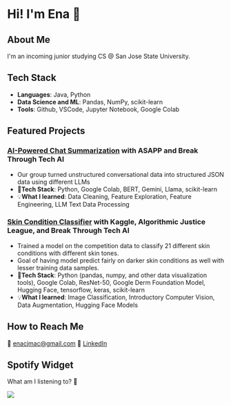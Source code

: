 # Hi! I'm Ena 👋
## About Me
I'm an incoming junior studying CS @ San Jose State University. 

## Tech Stack
- **Languages**: Java, Python
- **Data Science and ML**: Pandas, NumPy, scikit-learn
- **Tools**: Github, VSCode, Jupyter Notebook, Google Colab

## Featured Projects
### [AI-Powered Chat Summarization](https://github.com/megaDeathChav/asapp-project/tree/main) with ASAPP and Break Through Tech AI
- Our group turned unstructured conversational data into structured JSON data using different LLMs
- 🚀**Tech Stack**: Python, Google Colab, BERT, Gemini, Llama, scikit-learn
- 💡**What I learned**: Data Cleaning, Feature Exploration, Feature Engineering, LLM Text Data Processing
### [Skin Condition Classifier](https://github.com/enamacahiya/Equitable-AI-for-Derm-Competition) with Kaggle, Algorithmic Justice League, and Break Through Tech AI
- Trained a model on the competition data to classify 21 different skin conditions with different skin tones.
- Goal of having model predict fairly on darker skin conditions as well with lesser training data samples.
- 🚀**Tech Stack**: Python (pandas, numpy, and other data visualization tools), Google Colab, ResNet-50, Google Derm Foundation Model, Hugging Face, tensorflow, keras, scikit-learn
- 💡**What I learned**: Image Classification, Introductory Computer Vision, Data Augmentation, Hugging Face Models

## How to Reach Me
📧 enacjmac@gmail.com
💼 [LinkedIn](www.linkedin.com/in/ena-macahiya-615ba2218)

## Spotify Widget
What am I listening to? 🎵

<img id="Spotify-now-playing-1"
          src="https://spotify-github-profile.kittinanx.com/api/view.svg?uid=_enam_&cover_image=true&theme=novatorem&show_offline=false&background_color=121212&interchange=false&bar_color=53b14f&bar_color_cover=false">
